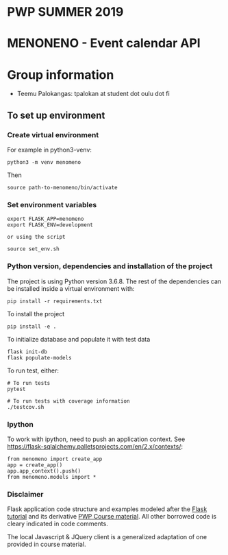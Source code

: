 # PWP SUMMER 2019
# MENONENO - Event calendar API
# Group information
* Teemu Palokangas: tpalokan at student dot oulu dot fi


## To set up environment

### Create virtual environment

For example in python3-venv:

    python3 -m venv menomeno

Then

    source path-to-menomeno/bin/activate

### Set environment variables

    export FLASK_APP=menomeno
    export FLASK_ENV=development
    
    or using the script

    source set_env.sh
    
### Python version, dependencies and installation of the project

The project is using Python version 3.6.8. The rest of the dependencies can be installed inside a virtual environment with:

    pip install -r requirements.txt

To install the project

    pip install -e .

To initialize database and populate it with test data

    flask init-db
    flask populate-models

To run test, either:

    # To run tests
    pytest

    # To run tests with coverage information
    ./testcov.sh

### Ipython

To work with ipython, need to push an application context. See https://flask-sqlalchemy.palletsprojects.com/en/2.x/contexts/:

    from menomeno import create_app
    app = create_app()
    app.app_context().push()
    from menomeno.models import *

### Disclaimer

Flask application code structure and examples modeled after the [Flask tutorial](https://flask.palletsprojects.com/en/1.0.x/tutorial/) and its derivative [PWP Course material](https://lovelace.oulu.fi/ohjelmoitava-web/programmable-web-project-summer-2019/). All other borrowed code is cleary indicated in code comments.

The local Javascript & JQuery client is a generalized adaptation of one provided in course material.
